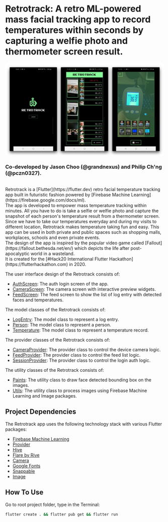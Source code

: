 # Retrotrack: A retro ML-powered mass facial tracking app to record temperatures within seconds by capturing a welfie photo and thermometer screen result.
<a href="https://youtu.be/42XTS2c7Grw" target="_black"> <img src='/screenshots/thumbnail.jpg' width='700' alt="Retrotrack Demo Video"/></a>
<br/>
### Co-developed by Jason Choo (@grandnexus) and Philip Ch'ng (@pczn0327).
<br/>
Retrotrack is a [Flutter](https://flutter.dev) retro facial temperature tracking app built in futuristic fashion powered by [Firebase Machine Learning](https://firebase.google.com/docs/ml).
<br/>
The app is developed to empower mass temperature tracking within minutes. All you have to do is take a selfie or welfie photo and capture the snapshot of each person's temperature result from a thermometer screen.
<br/>
Since we have to take our temperatures everyday and during my visits to different location, Retrotrack makes temperature taking fun and easy. This app can be used in both private and public spaces such as shopping malls, workplaces, schools and even private events.
<br/>
The design of the app is inspired by the popular video game called [Fallout](https://fallout.bethesda.net/en/) which depicts the life after post-apocalyptic world in a wasteland.
<br/>
It is created for the [#Hack20 International Flutter Hackathon](https://flutterhackathon.com) in 2020.

The user interface design of the Retrotrack consists of:
- [AuthScreen](https://github.com/grandnexus/retrotrack/blob/master/lib/ui/screens/auth_screen.dart): The auth login screen of the app.
- [CameraScreen](https://github.com/grandnexus/retrotrack/blob/master/lib/ui/screens/camera_screen.dart): The camera screen with interactive preview widgets.
- [FeedScreen](hhttps://github.com/grandnexus/retrotrack/blob/master/lib/ui/screens/feed_screen.dart): The feed screen to show the list of log entry with detected faces and temperatures.

The model classes of the Retrotrack consists of:
- [LogEntry](https://github.com/grandnexus/retrotrack/blob/master/lib/core/models/log_entry.dart): The model class to represent a log entry.
- [Person](https://github.com/grandnexus/retrotrack/blob/master/lib/core/models/person.dart): The model class to represent a person.
- [Temperature](https://github.com/grandnexus/retrotrack/blob/master/lib/core/models/temperature.dart): The model class to represent a temperature record.

The provider classes of the Retrotrack consists of:
- [CameraProvider](https://github.com/grandnexus/retrotrack/blob/master/lib/core/providers/camera_provider.dart): The provider class to control the device camera logic.
- [FeedProvider](https://github.com/grandnexus/retrotrack/blob/master/lib/core/providers/feed_provider.dart): The provider class to control the feed list logic.
- [SessionProvider](https://github.com/grandnexus/retrotrack/blob/master/lib/core/providers/session_provider.dart): The provider class to control the login auth logic.

The utility classes of the Retrotrack consists of:
- [Paints](https://github.com/grandnexus/retrotrack/blob/master/lib/core/paints.dart): The utility class to draw face detected bounding box on the images.
- [Utils](https://github.com/grandnexus/retrotrack/blob/master/lib/core/utils.dart): The utility class to process images using Firebase Machine Learning and Image packages.

## Project Dependencies
The Retrotrack app uses the following technology stack with various Flutter packages:
- [Firebase Machine Learning](https://firebase.google.com/docs/ml)
- [Provider](https://pub.dev/packages/provider)
- [Hive](https://pub.dev/packages/hive)
- [Flare by Rive](https://pub.dev/packages/flare_flutter)
- [Camera](https://pub.dev/packages/camera)
- [Google Fonts](https://pub.dev/packages/google_fonts)
- [Snappable](https://pub.dev/packages/snappable)
- [Image](https://pub.dev/packages/image)

## How To Use

Go to root project folder, type in the Terminal:

```bash
flutter create . && flutter pub get && flutter run
```
